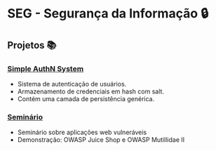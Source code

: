 # SEG - Segurança da Informação 🔒 

## Projetos 📚

### [Simple AuthN System](https://github.com/luizakuze/Simple-AuthN-System)

- Sistema de autenticação de usuários.
- Armazenamento de credenciais em hash com salt.
- Contém uma camada de persistência genérica.


### [Seminário](./seminário)

- Seminário sobre aplicações web vulneráveis
- Demonstração: OWASP Juice Shop e OWASP Mutillidae II